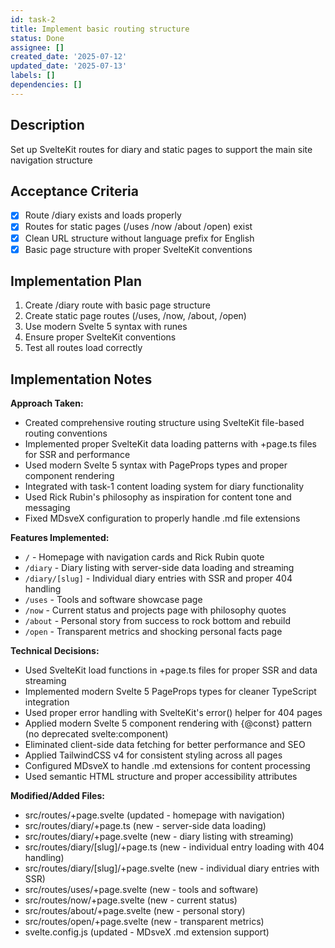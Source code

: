 ```yaml
---
id: task-2
title: Implement basic routing structure
status: Done
assignee: []
created_date: '2025-07-12'
updated_date: '2025-07-13'
labels: []
dependencies: []
---
```


## Description

Set up SvelteKit routes for diary and static pages to support the main site navigation structure

## Acceptance Criteria

- [x] Route /diary exists and loads properly
- [x] Routes for static pages (/uses /now /about /open) exist
- [x] Clean URL structure without language prefix for English
- [x] Basic page structure with proper SvelteKit conventions

## Implementation Plan

1. Create /diary route with basic page structure
2. Create static page routes (/uses, /now, /about, /open)
3. Use modern Svelte 5 syntax with runes
4. Ensure proper SvelteKit conventions
5. Test all routes load correctly

## Implementation Notes

**Approach Taken:**
- Created comprehensive routing structure using SvelteKit file-based routing conventions
- Implemented proper SvelteKit data loading patterns with +page.ts files for SSR and performance
- Used modern Svelte 5 syntax with PageProps types and proper component rendering
- Integrated with task-1 content loading system for diary functionality
- Used Rick Rubin's philosophy as inspiration for content tone and messaging
- Fixed MDsveX configuration to properly handle .md file extensions

**Features Implemented:**
- `/` - Homepage with navigation cards and Rick Rubin quote
- `/diary` - Diary listing with server-side data loading and streaming
- `/diary/[slug]` - Individual diary entries with SSR and proper 404 handling
- `/uses` - Tools and software showcase page
- `/now` - Current status and projects page with philosophy quotes
- `/about` - Personal story from success to rock bottom and rebuild
- `/open` - Transparent metrics and shocking personal facts page

**Technical Decisions:**
- Used SvelteKit load functions in +page.ts files for proper SSR and data streaming
- Implemented modern Svelte 5 PageProps types for cleaner TypeScript integration
- Used proper error handling with SvelteKit's error() helper for 404 pages
- Applied modern Svelte 5 component rendering with {@const} pattern (no deprecated svelte:component)
- Eliminated client-side data fetching for better performance and SEO
- Applied TailwindCSS v4 for consistent styling across all pages
- Configured MDsveX to handle .md extensions for content processing
- Used semantic HTML structure and proper accessibility attributes

**Modified/Added Files:**
- src/routes/+page.svelte (updated - homepage with navigation)
- src/routes/diary/+page.ts (new - server-side data loading)
- src/routes/diary/+page.svelte (new - diary listing with streaming)
- src/routes/diary/[slug]/+page.ts (new - individual entry loading with 404 handling)
- src/routes/diary/[slug]/+page.svelte (new - individual diary entries with SSR)
- src/routes/uses/+page.svelte (new - tools and software)
- src/routes/now/+page.svelte (new - current status)
- src/routes/about/+page.svelte (new - personal story)
- src/routes/open/+page.svelte (new - transparent metrics)
- svelte.config.js (updated - MDsveX .md extension support)
